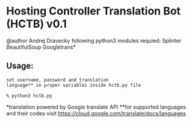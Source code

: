 # Hosting Controller Translation Bot (HCTB) v0.1
@author Andrej Dravecky
following python3 modules requied:
    Splinter
    BeautifulSoup
    Googletrans*

## Usage:
    set username, password and translation
    language** in proper variables inside hctb.py file

    % python3 hctb.py

*translation powered by Google translate API
*\*for supported languages and their codes visit https://cloud.google.com/translate/docs/languages

